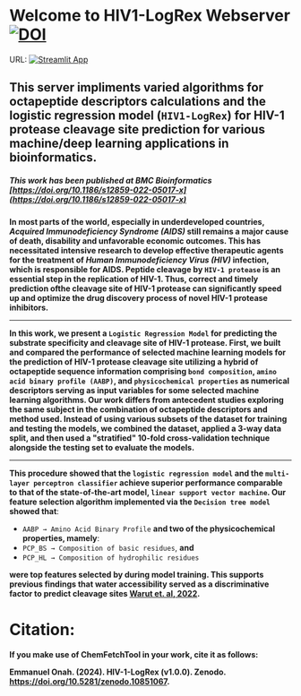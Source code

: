 # Welcome to HIV1-LogRex Webserver [![DOI](https://zenodo.org/badge/556917932.svg)](https://zenodo.org/doi/10.5281/zenodo.10851066)

URL: [![Streamlit App](https://static.streamlit.io/badges/streamlit_badge_black_white.svg)](https://hiv-1-logrex.streamlit.app/)

##  This server impliments varied algorithms for octapeptide descriptors calculations and the logistic regression model (`HIV1-LogRex`) for HIV-1 protease cleavage site prediction for various machine/deep learning applications in bioinformatics.
##### This work has been published at _BMC Bioinformatics_ [https://doi.org/10.1186/s12859-022-05017-x](https://doi.org/10.1186/s12859-022-05017-x)
**In most parts of the world, especially in underdeveloped countries, _Acquired Immunodeficiency Syndrome (AIDS)_ still remains a major cause of death, disability and unfavorable economic outcomes. This has necessitated intensive research to develop effective therapeutic agents for the treatment of _Human Immunodeficiency Virus (HIV)_ infection, which is responsible for AIDS.  Peptide cleavage by `HIV-1 protease` is an essential step in the replication of HIV-1. Thus, correct and timely prediction ofthe cleavage site of HIV-1 protease can significantly speed up and optimize the drug discovery process of novel HIV-1 protease inhibitors.**
***
**In this work, we present a `Logistic Regression Model` for predicting the substrate specificity and cleavage site of HIV-1 protease. First, we built and compared the performance of selected machine learning models for the prediction of HIV-1 protease cleavage site utilizing a hybrid of octapeptide sequence information comprising 
`bond composition`, `amino acid binary profile (AABP)`, and `physicochemical properties` as numerical descriptors serving as input variables for some selected machine learning algorithms. Our work differs from antecedent studies exploring the same subject in the combination of octapeptide descriptors and method used. Instead of using various subsets of the dataset for training and testing the models, we combined the dataset, applied a 3-way data split, and then used a "stratified" 10-fold cross-validation technique alongside the testing set to evaluate the models.**
***
**This procedure showed that the `logistic regression model` and the `multi-layer perceptron classifier` achieve superior performance comparable to that of the state-of-the-art model, `linear support vector machine`. Our feature selection algorithm implemented via the `Decision tree model` showed that**: 

* `AABP → Amino Acid Binary Profile` **and two of the physicochemical properties, mamely**: 
* `PCP_BS → Composition of basic residues`, **and** 
* `PCP_HL → Composition of hydrophilic residues` 

**were top features selected by during model training. This supports previous findings that water accessibility served as a discriminative factor to predict cleavage sites [Warut et. al, 2022]( https://doi.org/10.1155/2022/8513719).**


# Citation:
**If you make use of ChemFetchTool in your work, cite it as follows:**

**Emmanuel Onah. (2024). HIV-1-LogRex (v1.0.0). Zenodo. https://doi.org/10.5281/zenodo.10851067.**